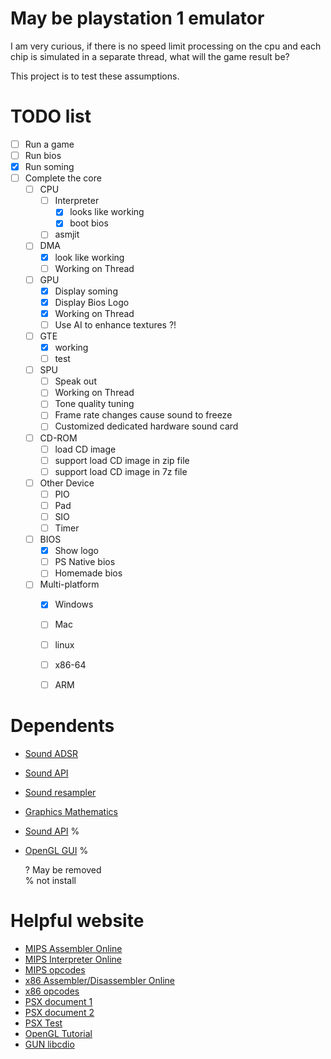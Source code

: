 # May be playstation 1 emulator

I am very curious, if there is no speed limit processing on the cpu and each chip is simulated in a separate thread, what will the game result be?

This project is to test these assumptions.


# TODO list

* [ ] Run a game
* [ ] Run bios
* [x] Run soming
* [ ] Complete the core
  * [ ] CPU
    * [ ] Interpreter
      * [x] looks like working
      * [x] boot bios
    * [ ] asmjit
  * [ ] DMA
    * [x] look like working
    * [ ] Working on Thread
  * [ ] GPU
    * [x] Display soming
    * [x] Display Bios Logo
    * [x] Working on Thread
    * [ ] Use AI to enhance textures ?!
  * [ ] GTE
    * [x] working
    * [ ] test
  * [ ] SPU
    * [ ] Speak out
    * [ ] Working on Thread
    * [ ] Tone quality tuning
    * [ ] Frame rate changes cause sound to freeze
    * [ ] Customized dedicated hardware sound card
  * [ ] CD-ROM
    * [ ] load CD image
    * [ ] support load CD image in zip file
    * [ ] support load CD image in 7z file
  * [ ] Other Device
    * [ ] PIO
    * [ ] Pad
    * [ ] SIO
    * [ ] Timer
  * [ ] BIOS
    * [x] Show logo
    * [ ] PS Native bios
    * [ ] Homemade bios
  * [ ] Multi-platform
    * [x] Windows
    * [ ] Mac
    * [ ] linux
    * [ ] x86-64
    * [ ] ARM


# Dependents

* [Sound ADSR](https://github.com/kylophone/libADSR)
* [Sound API](https://github.com/thestk/rtaudio)
* [Sound resampler](https://github.com/avaneev/r8brain-free-src)
* [Graphics Mathematics](http://eigen.tuxfamily.org/index.php?title=Main_Page)
* [Sound API](https://github.com/jarikomppa/soloud) %
* [OpenGL GUI](https://github.com/wjakob/nanogui) %

  ? May be removed  
  % not install


# Helpful website

* [MIPS Assembler Online](http://www.kurtm.net/mipsasm/index.cgi)
* [MIPS Interpreter Online](https://dannyqiu.me/mips-interpreter/)
* [MIPS opcodes](https://opencores.org/projects/plasma/opcodes)
* [x86 Assembler/Disassembler Online](https://defuse.ca/online-x86-assembler.htm#disassembly)
* [x86 opcodes](http://www.mathemainzel.info/files/x86asmref.html)
* [PSX document 1](http://hitmen.c02.at/html/psx_docs.html)
* [PSX document 2](https://github.com/simias/psx-guide)
* [PSX Test](https://github.com/simias/psx-hardware-tests)
* [OpenGL Tutorial](http://www.opengl-tutorial.org/)
* [GUN libcdio](https://www.gnu.org/software/libcdio/libcdio.html)
